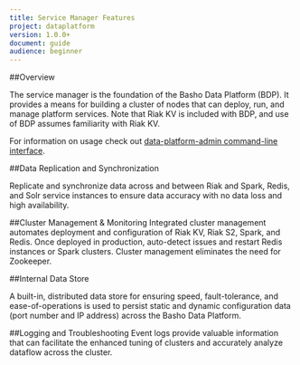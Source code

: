 ```yaml
---
title: Service Manager Features
project: dataplatform
version: 1.0.0+
document: guide
audience: beginner
---
```


[bdp cli]: http://docs.basho.com/dataplatform/1.1.0/using-dataplatform/dataplatform-commands/

##Overview

The service manager is the foundation of the Basho Data Platform (BDP). It provides a means for building a cluster of nodes that can deploy, run, and manage platform services. Note that Riak KV is included with BDP, and use of BDP assumes familiarity with Riak KV.

For information on usage check out [data-platform-admin command-line interface](LINK).

##Data Replication and Synchronization

Replicate and synchronize data across and between Riak and Spark, Redis, and Solr service instances to ensure data accuracy with no data loss and high availability.

##Cluster Management & Monitoring
Integrated cluster management automates deployment and configuration of Riak KV, Riak S2, Spark, and Redis. Once deployed in production, auto-detect issues and restart Redis instances or Spark clusters. Cluster management eliminates the need for Zookeeper.

##Internal Data Store

A built-in, distributed data store for ensuring speed, fault-tolerance, and ease-of-operations is used to persist static and dynamic configuration data (port number and IP address) across the Basho Data Platform.

##Logging and Troubleshooting
Event logs provide valuable information that can facilitate the enhanced tuning of clusters and accurately analyze dataflow across the cluster.


